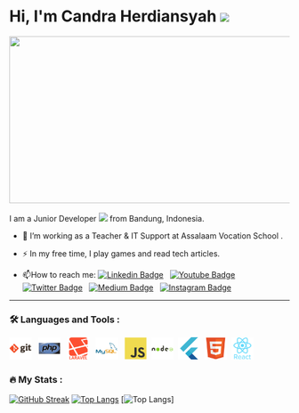 <h1>
  Hi, I'm <strong>Candra Herdiansyah</strong>
  <img src="https://media.giphy.com/media/hvRJCLFzcasrR4ia7z/giphy.gif" width="30px"/>
</h1>

<div align="center">
  <img src="https://media.giphy.com/media/dWesBcTLavkZuG35MI/giphy.gif" width="600" height="300"/>
</div>

I am a Junior Developer <img src="https://media.giphy.com/media/WUlplcMpOCEmTGBtBW/giphy.gif" width="30"> from Bandung, Indonesia.

- :telescope: I’m working as a Teacher & IT Support at Assalaam Vocation School .

- :zap: In my free time, I play games and read tech articles.

- :mailbox:How to reach me: [![Linkedin Badge](https://img.shields.io/badge/-kangcandra-blue?style=flat&logo=Linkedin&logoColor=white)](https://linkedin.com/in/kangcandraa) &nbsp; [![Youtube Badge](https://img.shields.io/badge/YouTube-red?style=flat&logo=youtube&logoColor=white)](https://youtube.com/candraherdiansyah) &nbsp; [![Twitter Badge](https://img.shields.io/badge/Twitter-blue?style=flat&logo=twitter&logoColor=white)](https://twitter.com/kangcandraa_) &nbsp; [![Medium Badge](https://img.shields.io/badge/Medium-green?style=flat&logo=green&logoColor=white)](https://medium.com/@candraherdiansyah14) &nbsp; [![Instagram Badge](https://img.shields.io/badge/Instagram-pink?style=flat&logo=pink&logoColor=white)](https://instagram.com/kangcandra_)

---

### :hammer_and_wrench: Languages and Tools :
<div>
  <img
  src="https://github.com/devicons/devicon/blob/master/icons/git/git-original-wordmark.svg"
  title="Git"
  **alt="Git"
  width="40"
  height="40"
/> &nbsp;
<img
  src="https://github.com/devicons/devicon/blob/master/icons/php/php-original.svg"
  title="PHP"
  **alt="PHP"
  width="40"
  height="40"
/> &nbsp;
<img
  src="https://github.com/devicons/devicon/blob/master/icons/laravel/laravel-plain-wordmark.svg"
  title="Laravel"
  **alt="Laravel"
  width="40"
  height="40"
/> &nbsp;
<img
  src="https://github.com/devicons/devicon/blob/master/icons/mysql/mysql-original-wordmark.svg"
  title="MySQL"
  **alt="MySQL"
  width="40"
  height="40"
/> &nbsp;
<img src="https://github.com/devicons/devicon/blob/master/icons/javascript/javascript-original.svg" title="JavaScript" alt="JavaScript" width="40" height="40"/>&nbsp;
  <img src="https://github.com/devicons/devicon/blob/master/icons/nodejs/nodejs-original-wordmark.svg" title="NodeJS" alt="NodeJS" width="40" height="40"/>&nbsp;
  <img src="https://github.com/devicons/devicon/blob/master/icons/flutter/flutter-original.svg" title="Flutter" alt="Flutter" width="40" height="40"/>&nbsp;
  <img src="https://github.com/devicons/devicon/blob/master/icons/html5/html5-original.svg" title="HTML5" alt="HTML" width="40" height="40"/>&nbsp;
  <img src="https://github.com/devicons/devicon/blob/master/icons/react/react-original-wordmark.svg" title="React" alt="React" width="40" height="40"/>&nbsp;
  
</div>

### :fire: My Stats :
  [![GitHub Streak](http://github-readme-streak-stats.herokuapp.com?user=kangcand&theme=dark&hide_border=true&date_format=M%20j%5B%2C%20Y%5D)](https://git.io/streak-stats)
[![Top Langs](https://github-readme-stats.vercel.app/api/top-langs/?username=kangcand&layout=compact&theme=vision-friendly-dark)](https://github.com/anuraghazra/github-readme-stats)
[![Top Langs](https://wakatime.com/share/@878ce06a-daf4-416d-9b45-449849d54c31/129b5dca-7c6c-4b2f-9b2b-78119f447e7f.svg)]
